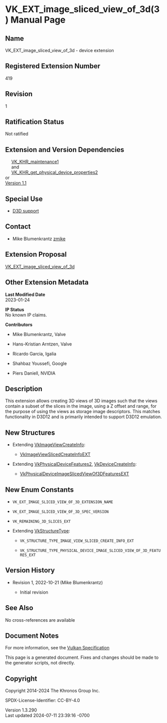 # VK_EXT_image_sliced_view_of_3d(3) Manual Page

## Name

VK_EXT_image_sliced_view_of_3d - device extension



## <a href="#_registered_extension_number" class="anchor"></a>Registered Extension Number

419

## <a href="#_revision" class="anchor"></a>Revision

1

## <a href="#_ratification_status" class="anchor"></a>Ratification Status

Not ratified

## <a href="#_extension_and_version_dependencies" class="anchor"></a>Extension and Version Dependencies

     [VK_KHR_maintenance1](https://registry.khronos.org/vulkan/specs/1.3-extensions/man/html/VK_KHR_maintenance1.html)  
     and  
    
[VK_KHR_get_physical_device_properties2](https://registry.khronos.org/vulkan/specs/1.3-extensions/man/html/VK_KHR_get_physical_device_properties2.html)  
or  
[Version 1.1](#versions-1.1)  

## <a href="#_special_use" class="anchor"></a>Special Use

- <a
  href="https://registry.khronos.org/vulkan/specs/1.3-extensions/html/vkspec.html#extendingvulkan-compatibility-specialuse"
  target="_blank" rel="noopener">D3D support</a>

## <a href="#_contact" class="anchor"></a>Contact

- Mike Blumenkrantz <a
  href="https://github.com/KhronosGroup/Vulkan-Docs/issues/new?body=%5BVK_EXT_image_sliced_view_of_3d%5D%20@zmike%0A*Here%20describe%20the%20issue%20or%20question%20you%20have%20about%20the%20VK_EXT_image_sliced_view_of_3d%20extension*"
  target="_blank" rel="nofollow noopener"><em></em>zmike</a>

## <a href="#_extension_proposal" class="anchor"></a>Extension Proposal

[VK_EXT_image_sliced_view_of_3d](https://github.com/KhronosGroup/Vulkan-Docs/tree/main/proposals/VK_EXT_image_sliced_view_of_3d.adoc)

## <a href="#_other_extension_metadata" class="anchor"></a>Other Extension Metadata

**Last Modified Date**  
2023-01-24

**IP Status**  
No known IP claims.

**Contributors**  
- Mike Blumenkrantz, Valve

- Hans-Kristian Arntzen, Valve

- Ricardo Garcia, Igalia

- Shahbaz Youssefi, Google

- Piers Daniell, NVIDIA

## <a href="#_description" class="anchor"></a>Description

This extension allows creating 3D views of 3D images such that the views
contain a subset of the slices in the image, using a Z offset and range,
for the purpose of using the views as storage image descriptors. This
matches functionality in D3D12 and is primarily intended to support
D3D12 emulation.

## <a href="#_new_structures" class="anchor"></a>New Structures

- Extending [VkImageViewCreateInfo](https://registry.khronos.org/vulkan/specs/1.3-extensions/man/html/VkImageViewCreateInfo.html):

  - [VkImageViewSlicedCreateInfoEXT](https://registry.khronos.org/vulkan/specs/1.3-extensions/man/html/VkImageViewSlicedCreateInfoEXT.html)

- Extending [VkPhysicalDeviceFeatures2](https://registry.khronos.org/vulkan/specs/1.3-extensions/man/html/VkPhysicalDeviceFeatures2.html),
  [VkDeviceCreateInfo](https://registry.khronos.org/vulkan/specs/1.3-extensions/man/html/VkDeviceCreateInfo.html):

  - [VkPhysicalDeviceImageSlicedViewOf3DFeaturesEXT](https://registry.khronos.org/vulkan/specs/1.3-extensions/man/html/VkPhysicalDeviceImageSlicedViewOf3DFeaturesEXT.html)

## <a href="#_new_enum_constants" class="anchor"></a>New Enum Constants

- `VK_EXT_IMAGE_SLICED_VIEW_OF_3D_EXTENSION_NAME`

- `VK_EXT_IMAGE_SLICED_VIEW_OF_3D_SPEC_VERSION`

- `VK_REMAINING_3D_SLICES_EXT`

- Extending [VkStructureType](https://registry.khronos.org/vulkan/specs/1.3-extensions/man/html/VkStructureType.html):

  - `VK_STRUCTURE_TYPE_IMAGE_VIEW_SLICED_CREATE_INFO_EXT`

  - `VK_STRUCTURE_TYPE_PHYSICAL_DEVICE_IMAGE_SLICED_VIEW_OF_3D_FEATURES_EXT`

## <a href="#_version_history" class="anchor"></a>Version History

- Revision 1, 2022-10-21 (Mike Blumenkrantz)

  - Initial revision

## <a href="#_see_also" class="anchor"></a>See Also

No cross-references are available

## <a href="#_document_notes" class="anchor"></a>Document Notes

For more information, see the <a
href="https://registry.khronos.org/vulkan/specs/1.3-extensions/html/vkspec.html#VK_EXT_image_sliced_view_of_3d"
target="_blank" rel="noopener">Vulkan Specification</a>

This page is a generated document. Fixes and changes should be made to
the generator scripts, not directly.

## <a href="#_copyright" class="anchor"></a>Copyright

Copyright 2014-2024 The Khronos Group Inc.

SPDX-License-Identifier: CC-BY-4.0

Version 1.3.290  
Last updated 2024-07-11 23:39:16 -0700
